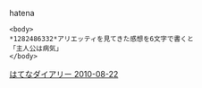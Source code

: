 
hatena

```
<body>
*1282486332*アリエッティを見てきた感想を6文字で書くと
「主人公は病気」
</body>
```


[はてなダイアリー 2010-08-22](https://nishiohirokazu.hatenadiary.org/archive/2010/08/22)
